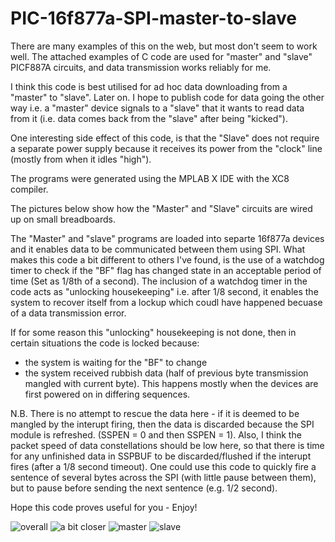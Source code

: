 # PIC-16f877a-SPI-master-to-slave


There are many examples of this on the web, but most don't seem to work well. The attached examples of C code are used for "master" and "slave" PICF887A circuits, and data transmission works reliably for me.

I think this code is best utilised for ad hoc data downloading from a "master" to "slave". 
Later on. I hope to publish code for data going the other way i.e. a "master" device signals to a "slave" that it wants to read data from it (i.e. data comes back from the "slave" after being "kicked").

One interesting side effect of this code, is that the "Slave" does not require a separate power supply because it receives its power from the  "clock" line (mostly from when it idles "high"). 

The programs were generated using the MPLAB X IDE with the XC8 compiler. 

The pictures below show how the "Master" and "Slave" circuits are wired up on small breadboards.

The "Master" and "slave" programs are loaded into separte 16f877a devices and it enables data to be communicated between them using  SPI. What makes this code a bit different to others I've found, is the use of a watchdog timer to check if the "BF" flag has changed state in an acceptable period of time (Set as 1/8th of a second). The inclusion of a watchdog timer in the code acts as "unlocking housekeeping" i.e. after 1/8 second, it enables the system to recover itself from a lockup which coudl have happened becuase of a data transmission error.  

If for some reason this "unlocking" housekeeping is not done, then in certain situations the code is locked because:
- the system is waiting for the "BF" to change 
- the system received rubbish data (half of previous byte transmission mangled with current byte). This happens mostly when the devices are first powered on in differing sequences. 

N.B. There is no attempt to rescue the data here - if it is deemed to be mangled by the interupt firing, then the data is discarded because the SPI module is refreshed. (SSPEN = 0 and then SSPEN = 1).
Also, I think the packet speed of data constellations should be low here, so that there is time for any unfinished data in SSPBUF to be discarded/flushed if the interupt fires (after a 1/8 second timeout). One could use this code to quickly fire a sentence of several bytes across the SPI (with little pause between them), but to pause before sending the next sentence (e.g. 1/2 second).

Hope this code proves useful for you - Enjoy!

![overall](https://cloud.githubusercontent.com/assets/11596479/7616550/1ca92f42-f99d-11e4-9ff4-5d42fb73bb45.JPG)
![a bit closer](https://cloud.githubusercontent.com/assets/11596479/7616551/1eb78248-f99d-11e4-892b-3eb5dba142f5.JPG)
![master](https://cloud.githubusercontent.com/assets/11596479/7616552/20fbba92-f99d-11e4-9212-e5de540faa5b.JPG)
![slave](https://cloud.githubusercontent.com/assets/11596479/7616555/28d18684-f99d-11e4-969c-db8ff1e0fd5b.JPG)
